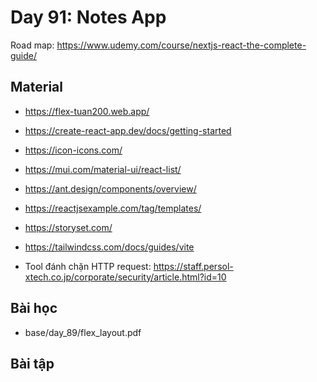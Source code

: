# Day 91: Notes App

Road map: https://www.udemy.com/course/nextjs-react-the-complete-guide/

## Material

- https://flex-tuan200.web.app/
- https://create-react-app.dev/docs/getting-started
- https://icon-icons.com/
- https://mui.com/material-ui/react-list/
- https://ant.design/components/overview/
- https://reactjsexample.com/tag/templates/
- https://storyset.com/

- https://tailwindcss.com/docs/guides/vite
- Tool đánh chặn HTTP request: https://staff.persol-xtech.co.jp/corporate/security/article.html?id=10

## Bài học
- base/day_89/flex_layout.pdf

## Bài tập
